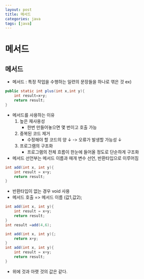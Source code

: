 ```yaml
---
layout: post
title: 메서드
categories: java
tags: [java]
---
```

메서드
================
메서드
-----------
+ 메서드 : 특정 작업을 수행하는 일련의 문장들을 하나로 엮은 것
ex)
```java
public static int plus(int x,int y){
    int result=x+y;
    return result;
}
```
+ 메서드를 사용하는 이유
    1. 높은 재사용성
        + 한번 만들어놓으면 몇 번이고 호출 가능
    2. 중복된 코드 제거
        + 수정해야 할 코드의 양 ↓ -> 오류가 발생할 가능성 ↓
    3. 프로그램의 구조화
        + 프로그램의 전체 흐름이 한눈에 들어올 정도로 단순하게 구조화
+ 메서드 선언부는 메서드 이름과 매개 변수 선언, 반환타입으로 이루어짐
```java
int add(int x, int y){
    int result = x+y;
    return result;
}
```
+ 반환타입이 없는 경우 void 사용
+ 메서드 호출 => 메서드 이름 (값1,값2);
```java
int add(int x, int y){
    int result = x+y;
    return result;
}
int result =add(4,6);
```
```java
int add(int x, int y){;
    return x+y;
}
int add(int x, int y){
    int result = x+y;
    return result;
}
```
+ 위에 것과 아랫 것의 값은 같다.